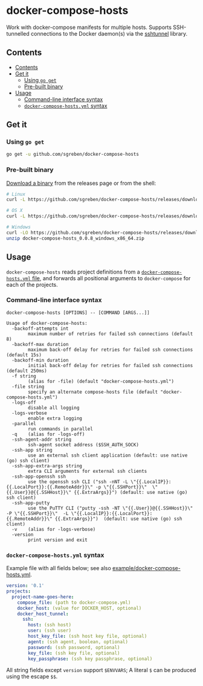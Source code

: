 # docker-compose-hosts

Work with docker-compose manifests for multiple hosts. Supports SSH-tunnelled connections to the Docker daemon(s) via the [sshtunnel](https://github.com/sgreben/sshtunnel) library.

## Contents

- [Contents](#contents)
- [Get it](#get-it)
  - [Using `go get`](#using-go-get)
  - [Pre-built binary](#pre-built-binary)
- [Usage](#usage)
  - [Command-line interface syntax](#command-line-interface-syntax)
  - [`docker-compose-hosts.yml` syntax](#docker-compose-hostsyml-syntax)


## Get it

### Using `go get`

```sh
go get -u github.com/sgreben/docker-compose-hosts
```

### Pre-built binary

[Download a binary](https://github.com/sgreben/docker-compose-hosts/releases/latest) from the releases page or from the shell:

```sh
# Linux
curl -L https://github.com/sgreben/docker-compose-hosts/releases/download/0.0.8/docker-compose-hosts_0.0.8_linux_x86_64.tar.gz | tar xz

# OS X
curl -L https://github.com/sgreben/docker-compose-hosts/releases/download/0.0.8/docker-compose-hosts_0.0.8_osx_x86_64.tar.gz | tar xz

# Windows
curl -LO https://github.com/sgreben/docker-compose-hosts/releases/download/0.0.8/docker-compose-hosts_0.0.8_windows_x86_64.zip
unzip docker-compose-hosts_0.0.8_windows_x86_64.zip
```

## Usage

`docker-compose-hosts` reads project definitions from a [`docker-compose-hosts.yml` file](#docker-compose-hostsyml-syntax), and forwards all positional arguments to `docker-compose` for each of the projects.

### Command-line interface syntax

```text
docker-compose-hosts [OPTIONS] -- [COMMAND [ARGS...]]
```

```text
Usage of docker-compose-hosts:
  -backoff-attempts int
    	maximum number of retries for failed ssh connections (default 8)
  -backoff-max duration
    	maximum back-off delay for retries for failed ssh connections (default 15s)
  -backoff-min duration
    	initial back-off delay for retries for failed ssh connections (default 250ms)
  -f string
    	(alias for -file) (default "docker-compose-hosts.yml")
  -file string
    	specify an alternate compose-hosts file (default "docker-compose-hosts.yml")
  -logs-off
    	disable all logging
  -logs-verbose
    	enable extra logging
  -parallel
    	run commands in parallel
  -q	(alias for -logs-off)
  -ssh-agent-addr string
    	ssh-agent socket address ($SSH_AUTH_SOCK)
  -ssh-app string
    	use an external ssh client application (default: use native (go) ssh client)
  -ssh-app-extra-args string
    	extra CLI arguments for external ssh clients
  -ssh-app-openssh ssh
    	use the openssh ssh CLI ("ssh -nNT -L \"{{.LocalIP}}:{{.LocalPort}}:{{.RemoteAddr}}\" -p \"{{.SSHPort}}\"  \"{{.User}}@{{.SSHHost}}\" {{.ExtraArgs}}") (default: use native (go) ssh client)
  -ssh-app-putty
    	use the PuTTY CLI ("putty -ssh -NT \"{{.User}}@{{.SSHHost}}\" -P \"{{.SSHPort}}\"  -L \"{{.LocalIP}}:{{.LocalPort}}:{{.RemoteAddr}}\" {{.ExtraArgs}}")  (default: use native (go) ssh client)
  -v	(alias for -logs-verbose)
  -version
    	print version and exit
```

### `docker-compose-hosts.yml` syntax

Example file with all fields below; see also [example/docker-compose-hosts.yml](example/docker-compose-hosts.yml).

```yaml
version: '0.1'
projects:
  project-name-goes-here:
    compose_file: (path to docker-compose.yml)
    docker_host: (value for DOCKER_HOST, optional)
    docker_host_tunnel:
      ssh:
        host: (ssh host)
        user: (ssh user)
        host_key_file: (ssh host key file, optional)
        agent: (ssh agent, boolean, optional)
        password: (ssh password, optional)
        key_file: (ssh key file, optional)
        key_passphrase: (ssh key passphrase, optional)
```

All string fields except `version` support `$ENVVARS`; A literal `$` can be produced using the escape `$$`.
